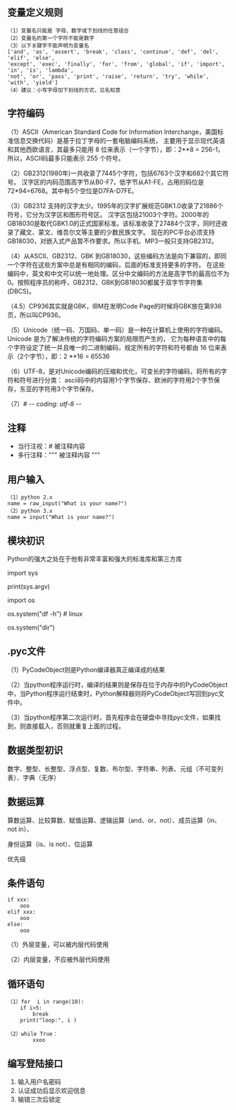 ## 变量定义规则 ##
	（1）变量名只能是 字母、数字或下划线的任意组合
	（2）变量名的第一个字符不能是数字
	（3）以下关键字不能声明为变量名
	['and', 'as', 'assert', 'break', 'class', 'continue', 'def', 'del', 'elif', 'else', 
	'except', 'exec', 'finally', 'for', 'from', 'global', 'if', 'import', 'in', 'is', 'lambda', 
	'not', 'or', 'pass', 'print', 'raise', 'return', 'try', 'while', 'with', 'yield']
	（4）建议：小写字母加下划线的方式，见名知意

## 字符编码 ##
（1）ASCII（American Standard Code for Information Interchange，美国标准信息交换代码）是基于拉丁字母的一套电脑编码系统，
主要用于显示现代英语和其他西欧语言，其最多只能用 8 位来表示（一个字节），即：2**8 = 256-1，所以，ASCII码最多只能表示 255 个符号。

（2）GB2312(1980年)一共收录了7445个字符，包括6763个汉字和682个其它符号。
汉字区的内码范围高字节从B0-F7，低字节从A1-FE，占用的码位是72*94=6768。其中有5个空位是D7FA-D7FE。

（3）GB2312 支持的汉字太少。1995年的汉字扩展规范GBK1.0收录了21886个符号，它分为汉字区和图形符号区。
汉字区包括21003个字符。2000年的 GB18030是取代GBK1.0的正式国家标准。该标准收录了27484个汉字，同时还收录了藏文、蒙文、维吾尔文等主要的少数民族文字。
现在的PC平台必须支持GB18030，对嵌入式产品暂不作要求。所以手机、MP3一般只支持GB2312。

（4）从ASCII、GB2312、GBK 到GB18030，这些编码方法是向下兼容的，即同一个字符在这些方案中总是有相同的编码，后面的标准支持更多的字符。
在这些编码中，英文和中文可以统一地处理。区分中文编码的方法是高字节的最高位不为0。按照程序员的称呼，GB2312、GBK到GB18030都属于双字节字符集 (DBCS)。

（4.5）CP936其实就是GBK，IBM在发明Code Page的时候将GBK放在第936页，所以叫CP936。

（5）Unicode（统一码、万国码、单一码）是一种在计算机上使用的字符编码。Unicode 是为了解决传统的字符编码方案的局限而产生的，
它为每种语言中的每个字符设定了统一并且唯一的二进制编码，规定所有的字符和符号都由 16 位来表示（2个字节），即：2 **16 = 65536

（6）UTF-8，是对Unicode编码的压缩和优化，可变长的字符编码，将所有的字符和符号进行分类：
ascii码中的内容用1个字节保存、欧洲的字符用2个字节保存，东亚的字符用3个字节保存。

（7）# -*- coding: utf-8 -*-

## 注释 ##
- 当行注视：# 被注释内容
- 多行注释：""" 被注释内容 """

## 用户输入 ##
	（1）python 2.x
	name = raw_input("What is your name?") 
	（2）python 3.x
	name = input("What is your name?")

## 模块初识 ##
Python的强大之处在于他有非常丰富和强大的标准库和第三方库

import sys

print(sys.argv)

import os

os.system("df -h") # linux

os.system("dir")

## .pyc文件 
（1）PyCodeObject则是Python编译器真正编译成的结果

（2）当python程序运行时，编译的结果则是保存在位于内存中的PyCodeObject中，当Python程序运行结束时，Python解释器则将PyCodeObject写回到pyc文件中。

（3）当python程序第二次运行时，首先程序会在硬盘中寻找pyc文件，如果找到，则直接载入，否则就重复上面的过程。

## 数据类型初识 ##
数字、整型、长整型、浮点型、复数、布尔型、字符串、列表、元组（不可变列表）、字典（无序）

## 数据运算 ##
算数运算、比较算数、赋值运算、逻辑运算（and、or、not）、成员运算（in、not in）、

身份运算（is、is not）、位运算

优先级


## 条件语句 ##
	if xxx:
		ooo
	elif xxx:
		ooo
	else:
		ooo
	
（1）外层变量，可以被内层代码使用

（2）内层变量，不应被外层代码使用	

## 循环语句 ##
	（1）for  i in range(10):
		if i>5:
			break
		print("loop:", i )
		
	（2）while True：
			xxoo

## 编写登陆接口 ##
1. 输入用户名密码
2. 认证成功后显示欢迎信息
3. 输错三次后锁定

